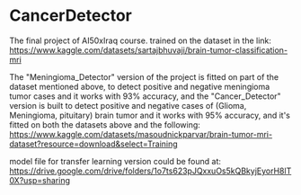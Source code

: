 # CancerDetector
The final project of AI50xIraq course. trained on the dataset in the link: https://www.kaggle.com/datasets/sartajbhuvaji/brain-tumor-classification-mri

The "Meningioma_Detector" version of the project is fitted on part of the dataset mentioned above, to detect positive and negative meningioma tumor cases and it works with 93% accuracy, and the "Cancer_Detector" version is built to detect positive and negative cases of (Glioma, Meningioma, pituitary) brain tumor and it works with 95% accuracy, and it's fitted on both the datasets above and the following: 
https://www.kaggle.com/datasets/masoudnickparvar/brain-tumor-mri-dataset?resource=download&select=Training


model file for transfer learning version could be found at: https://drive.google.com/drive/folders/1o7ts623pJQxxuOs5kQBkyjEyorH8lT0X?usp=sharing

